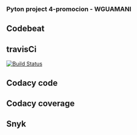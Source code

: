 ### Pyton project 4-promocion - WGUAMANI

## Codebeat
## travisCi
[![Build Status](https://travis-ci.com/wilmerguamani/my_project.svg?branch=master)](https://travis-ci.com/wilmerguamani/my_project)
## Codacy code
## Codacy coverage
## Snyk